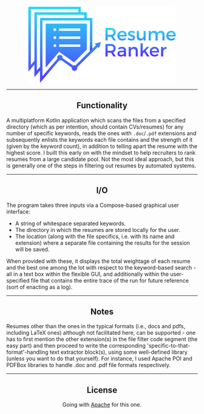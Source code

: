<p align = "center">
<img src = "/Miscellaneous/Revamped Logo.png" height = "200" width = "auto">
</p>  
<hr>

<h2 align = "center">
Functionality
</h2>

A multiplatform Kotlin application which scans the files from a specified directory (which as per intention, should contain CVs/resumes) for any number of specific keywords, reads the ones with `.doc`/`.pdf` extensions and subsequently enlists the keywords each file contains and the strength of it (given by the keyword count), in addition to telling apart the resume with the highest score. I built this early on with the mindset to help recruiters to rank resumes from a large candidate pool. Not the most ideal approach, but this is generally one of the steps in filtering out resumes by automated systems.

<hr>
<h2 align = "center">
I/O
</h2>

The program takes three inputs via a Compose-based graphical user interface: 
- A string of whitespace separated keywords.
- The directory in which the resumes are stored locally for the user.
- The location (along with the file specifics, i.e. with its name and extension) where a separate file containing the results for the session will be saved.

When provided with these, it displays the total weightage of each resume and the best one among the lot with respect to the keyword-based search - all in a text box within the flexible GUI, and additionally within the user-specified file that contains the entire trace of the run for future reference (sort of enacting as a log).  

<hr>
<h2 align = "center">
Notes
</h2>

Resumes other than the ones in the typical formats (i.e., docs and pdfs, including LaTeX ones) although not facilitated here, can be supported - one has to first mention the other extension(s) in the file filter code segment (the easy part) and then proceed to write the corresponding 'specific-to-that-format'-handling text extractor block(s), using some well-defined library (unless you want to do that yourself). For instance, I used Apache POI and PDFBox libraries to handle .doc and .pdf file formats respectively.

<hr>
<h2 align = "center">
License
</h2>

<p align = "center">
Going with <a href = "https://github.com/Anirban166/Resume-Ranker/blob/master/Miscellaneous/License">Apache</a> for this one.
</p>  
